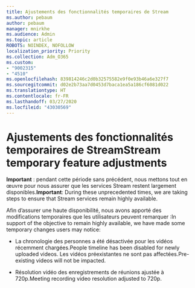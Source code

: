 ```yaml
---
title: Ajustements des fonctionnalités temporaires de Stream
ms.author: pebaum
author: pebaum
manager: mnirkhe
ms.audience: Admin
ms.topic: article
ROBOTS: NOINDEX, NOFOLLOW
localization_priority: Priority
ms.collection: Adm_O365
ms.custom:
- "9002315"
- "4510"
ms.openlocfilehash: 839814246c2d0b32575582e9f0e93b46a6e327f7
ms.sourcegitcommit: d02e2b73aa7d0453d7baca1ea5a186cf6081d022
ms.translationtype: HT
ms.contentlocale: fr-FR
ms.lasthandoff: 03/27/2020
ms.locfileid: "43030569"
---
```

# <a name="stream-temporary-feature-adjustments"></a><span data-ttu-id="ace85-102">Ajustements des fonctionnalités temporaires de Stream</span><span class="sxs-lookup"><span data-stu-id="ace85-102">Stream temporary feature adjustments</span></span>

<span data-ttu-id="ace85-103">**Important** : pendant cette période sans précédent, nous mettons tout en œuvre pour nous assurer que les services Stream restent largement disponibles.</span><span class="sxs-lookup"><span data-stu-id="ace85-103">**Important**: During these unprecedented times, we are taking steps to ensure that Stream services remain highly available.</span></span>

<span data-ttu-id="ace85-104">Afin d’assurer une haute disponibilité, nous avons apporté des modifications temporaires que les utilisateurs peuvent remarquer :</span><span class="sxs-lookup"><span data-stu-id="ace85-104">In support of the objective to remain highly available, we have made some temporary changes users may notice:</span></span> 

- <span data-ttu-id="ace85-105">La chronologie des personnes a été désactivée pour les vidéos récemment chargées.</span><span class="sxs-lookup"><span data-stu-id="ace85-105">People timeline has been disabled for newly uploaded videos.</span></span> <span data-ttu-id="ace85-106">Les vidéos préexistantes ne sont pas affectées.</span><span class="sxs-lookup"><span data-stu-id="ace85-106">Pre-existing videos will not be impacted.</span></span>

- <span data-ttu-id="ace85-107">Résolution vidéo des enregistrements de réunions ajustée à 720p.</span><span class="sxs-lookup"><span data-stu-id="ace85-107">Meeting recording video resolution adjusted to 720p.</span></span>
